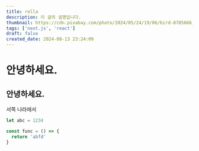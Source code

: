 ```yaml
---
title: rolla
description: 이 글의 설명입니다.
thumbnail: https://cdn.pixabay.com/photo/2024/05/24/19/06/bird-8785666_1280.jpg
tags: ['next.js', 'react']
draft: false
created_date: 2024-08-13 23:24:09
---
```



# 안녕하세요.

## 안녕하세요.

서쪽 나라에서

```js
let abc = 1234

const func = () => {
  return 'abfd'
}
```
